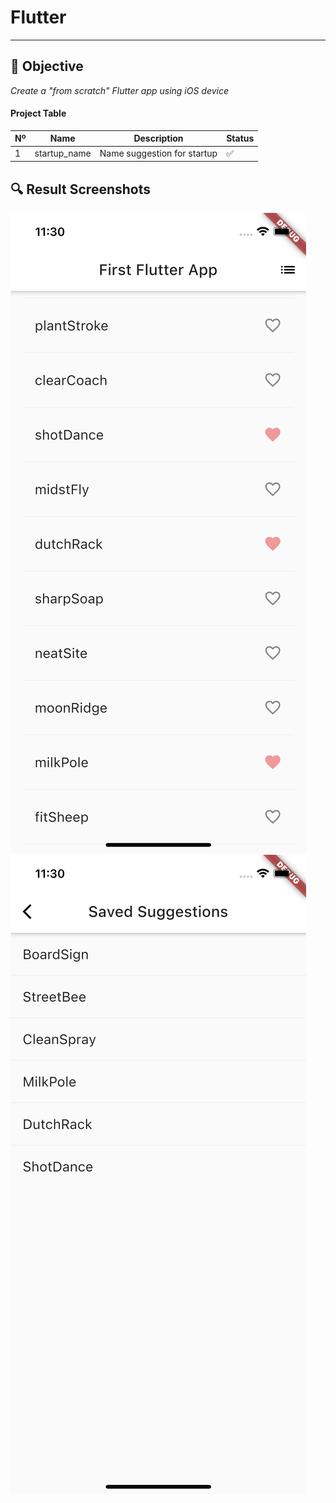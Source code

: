 # Flutter
---
## 🎯 Objective
*Create a "from scratch" Flutter app using iOS device*

#### Project Table
Nº|Name|Description|Status|
|-|-|-|-|
|1|startup_name|Name suggestion for startup|✅|

## 🔍 Result Screenshots
![Project1](/startup_namer/pic/screen1.png)
![Project1_2](/startup_namer/pic/screen2.png)